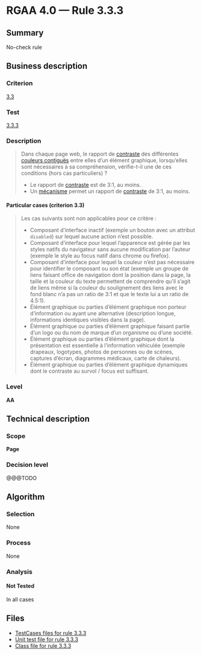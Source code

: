 # RGAA 4.0 — Rule 3.3.3

## Summary

No-check rule

## Business description

### Criterion

[3.3](https://www.numerique.gouv.fr/publications/rgaa-accessibilite/methode/criteres/#crit-3-3)

### Test

[3.3.3](https://www.numerique.gouv.fr/publications/rgaa-accessibilite/methode/criteres/#test-3-3-3)

### Description

> Dans chaque page web, le rapport de [contraste](https://www.numerique.gouv.fr/publications/rgaa-accessibilite/methode/glossaire/#contraste) des différentes [couleurs contiguës](https://www.numerique.gouv.fr/publications/rgaa-accessibilite/methode/glossaire/#couleur-d-arriere-plan-contigue-et-couleur-contigue) entre elles d’un élément graphique, lorsqu’elles sont nécessaires à sa compréhension, vérifie-t-il une de ces conditions (hors cas particuliers) ?
> 
> * Le rapport de [contraste](https://www.numerique.gouv.fr/publications/rgaa-accessibilite/methode/glossaire/#contraste) est de 3:1, au moins.
> * Un [mécanisme](https://www.numerique.gouv.fr/publications/rgaa-accessibilite/methode/glossaire/#mecanisme-qui-permet-d-afficher-un-rapport-de-contraste-conforme) permet un rapport de [contraste](https://www.numerique.gouv.fr/publications/rgaa-accessibilite/methode/glossaire/#contraste) de 3:1, au moins.

#### Particular cases (criterion 3.3)

> Les cas suivants sont non applicables pour ce critère :
> 
> * Composant d’interface inactif (exemple un bouton avec un attribut `disabled`) sur lequel aucune action n’est possible.
> * Composant d’interface pour lequel l’apparence est gérée par les styles natifs du navigateur sans aucune modification par l’auteur (exemple le style au focus natif dans chrome ou firefox).
> * Composant d’interface pour lequel la couleur n’est pas nécessaire pour identifier le composant ou son état (exemple un groupe de liens faisant office de navigation dont la position dans la page, la taille et la couleur du texte permettent de comprendre qu’il s’agit de liens même si la couleur du soulignement des liens avec le fond blanc n’a pas un ratio de 3:1 et que le texte lui a un ratio de 4.5:1).
> * Élément graphique ou parties d’élément graphique non porteur d’information ou ayant une alternative (description longue, informations identiques visibles dans la page).
> * Élément graphique ou parties d’élément graphique faisant partie d’un logo ou du nom de marque d’un organisme ou d’une société.
> * Élément graphique ou parties d’élément graphique dont la présentation est essentielle à l’information véhiculée (exemple drapeaux, logotypes, photos de personnes ou de scènes, captures d’écran, diagrammes médicaux, carte de chaleurs).
> * Élément graphique ou parties d’élément graphique dynamiques dont le contraste au survol / focus est suffisant.

### Level

**AA**


## Technical description

### Scope

**Page**

### Decision level

@@@TODO


## Algorithm

### Selection

None

### Process

None

### Analysis

#### Not Tested

In all cases


## Files

- [TestCases files for rule 3.3.3](https://gitlab.com/asqatasun/Asqatasun/-/tree/v5/rules/rules-rgaa4.0/src/test/resources/testcases/rgaa40/Rgaa40Rule030303/)
- [Unit test file for rule 3.3.3](https://gitlab.com/asqatasun/Asqatasun/-/blob/v5/rules/rules-rgaa4.0/src/test/java/org/asqatasun/rules/rgaa40/Rgaa40Rule030303Test.java)
- [Class file for rule 3.3.3](https://gitlab.com/asqatasun/Asqatasun/-/blob/v5/rules/rules-rgaa4.0/src/main/java/org/asqatasun/rules/rgaa40/Rgaa40Rule030303.java)



